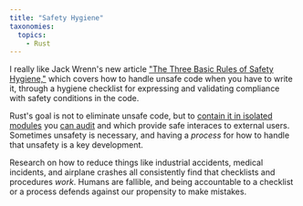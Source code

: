 ```yaml
---
title: "Safety Hygiene"
taxonomies:
  topics:
    - Rust
---
```


I really like Jack Wrenn's new article ["The Three Basic Rules of Safety
Hygiene,"][jack] which covers how to handle unsafe code when you have to write it,
through a hygiene checklist for expressing and validating compliance with
safety conditions in the code.

Rust's goal is not to eliminate unsafe code, but to [contain it in isolated
modules][nomi] you [can audit][audit] and which provide safe interaces to
external users. Sometimes unsafety is necessary, and having a _process_ for
how to handle that unsafety is a key development.

Research on how to reduce things like industrial accidents, medical incidents,
and airplane crashes all consistently find that checklists and procedures
_work_. Humans are fallible, and being accountable to a checklist or a process
defends against our propensity to make mistakes.

[jack]: https://jack.wrenn.fyi/blog/safety-hygiene/
[nomi]: https://doc.rust-lang.org/nomicon/meet-safe-and-unsafe.html
[audit]: https://github.com/rust-secure-code/safety-dance
